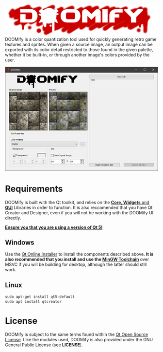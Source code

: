 ![](./README/logo.png)
DOOMify is a color quantization tool used for quickly generating retro game textures and sprites. When given a source image, an output image can be exported with its color detail restricted to those found in the given palette, whether it be built-in, or through another image's colors provided by the user.

![](./README/demo.png)
# Requirements
DOOMify is built with the Qt toolkit, and relies on the <u>**Core, Widgets** and **GUI**</u> Libraries in order to function. It is also reccomended that you have Qt Creator and Designer, even if you will not be working with the DOOMify UI directly.

**<u>Ensure you that you are using a version of Qt 5!</u>**
## Windows
Use the [Qt Online Installer](https://www.qt.io/download-qt-installer) to install the components described above. **It is also recommended that you install and use the <u>MinGW Toolchain</u>** over MSVC if you will be building for desktop, although the latter should still work.

## Linux 
```
sudo apt-get install qt5-default
sudo apt install qtcreator
```

# License
DOOMify is subject to the same terms found within the [Qt Open Source License](https://www.qt.io/licensing/open-source-lgpl-obligations). Like the modules used, DOOMify is also provided under the GNU General Public License (see **LICENSE**).

